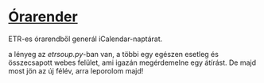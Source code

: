# [Órarender][1]

ETR-es órarendből generál iCalendar-naptárat.

a lényeg az _etrsoup.py_-ban van, a többi egy egészen esetleg és összecsapott webes felület, ami igazán megérdemelne egy átírást. De majd most jön az új félév, arra leporolom majd! 

[1]:http://orarender.appspot.com/
